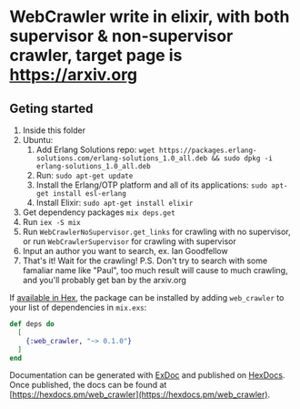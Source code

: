 # WebCrawler write in elixir, with both supervisor & non-supervisor crawler, target page is https://arxiv.org 

## Geting started

1. Inside this folder
2. Ubuntu:
	1. Add Erlang Solutions repo: `wget https://packages.erlang-solutions.com/erlang-solutions_1.0_all.deb && sudo dpkg -i erlang-solutions_1.0_all.deb`
	2. Run: `sudo apt-get update`
	3. Install the Erlang/OTP platform and all of its applications: `sudo apt-get install esl-erlang`
	4. Install Elixir: `sudo apt-get install elixir`
3. Get dependency packages `mix deps.get`
4. Run `iex -S mix`
5. Run `WebCrawlerNoSupervisor.get_links` for crawling with no supervisor, or run `WebCrawlerSupervisor` for crawling with supervisor
6. Input an author you want to search, ex. Ian Goodfellow
7. That's it! Wait for the crawling!
P.S. Don't try to search with some famaliar name like "Paul", too much result will cause to much crawling, and you'll probably get ban by the arxiv.org


If [available in Hex](https://hex.pm/docs/publish), the package can be installed
by adding `web_crawler` to your list of dependencies in `mix.exs`:

```elixir
def deps do
  [
    {:web_crawler, "~> 0.1.0"}
  ]
end
```

Documentation can be generated with [ExDoc](https://github.com/elixir-lang/ex_doc)
and published on [HexDocs](https://hexdocs.pm). Once published, the docs can
be found at [https://hexdocs.pm/web_crawler](https://hexdocs.pm/web_crawler).

